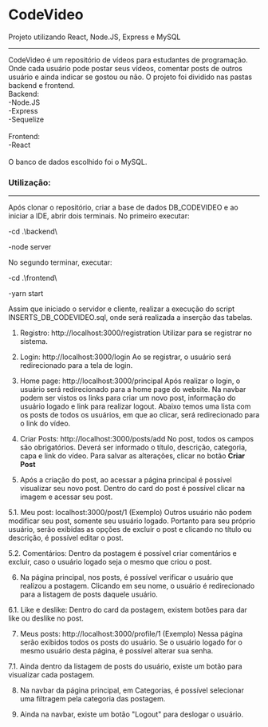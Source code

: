 # CodeVideo
Projeto utilizando React, Node.JS,  Express e MySQL
<hr>

CodeVideo é um repositório de vídeos para estudantes de programação. Onde cada usuário pode postar seus vídeos, comentar posts de outros usuário e ainda indicar se gostou ou não.
O projeto foi dividido nas pastas backend e frontend.<br>
Backend:<br>
-Node.JS<br>
-Express<br>
-Sequelize<br>
<br>
Frontend:<br>
-React<br>
<br>
O banco de dados escolhido foi o MySQL.


<h3>Utilização:</h3>
<hr>
Após clonar o repositório, criar a base de dados DB_CODEVIDEO e ao iniciar a IDE, abrir dois terminais. No primeiro executar:

-cd .\backend\

-node server

No segundo terminar, executar:

-cd .\frontend\

-yarn start

Assim que iniciado o servidor e cliente, realizar a execução do script INSERTS_DB_CODEVIDEO.sql, onde será realizada a inserção das tabelas.
<br>

1. Registro: http://localhost:3000/registration
  Utilizar para se registrar no sistema.

2. Login: http://localhost:3000/login
  Ao se registrar, o usuário será redirecionado para a tela de login.

3. Home page: http://localhost:3000/principal
  Após realizar o login, o usuário será redirecionado para a home page do website. Na navbar podem ser vistos os links para criar um novo post, informação do usuário   logado e link para realizar logout.
  Abaixo temos uma lista com os posts de todos os usuários, em que ao clicar, será redirecionado para o link do vídeo.

4. Criar Posts: http://localhost:3000/posts/add
  No post, todos os campos são obrigatórios. Deverá ser informado o título, descrição, categoria, capa e link do vídeo. Para salvar as alterações, clicar no botão <b>Criar Post</b>

5. Após a criação do post, ao acessar a página principal é possível visualizar seu novo post. Dentro do card do post é possível clicar na imagem e acessar seu post.

5.1. Meu post: localhost:3000/post/1 (Exemplo)
    Outros usuário não podem modificar seu post, somente seu usuário logado. Portanto para seu próprio usuário, serão exibidas as opções de excluir o post e clicando     no título ou descrição, é possível editar o post.
  
5.2. Comentários: Dentro da postagem é possível criar comentários e excluir, caso o usuário logado seja o mesmo que criou o post.
 
6. Na página principal, nos posts, é possível verificar o usuário que realizou a postagem. Clicando em seu nome, o usuário é redirecionado para a listagem de posts daquele usuário.
	
6.1. Like e deslike: Dentro do card da postagem, existem botões para dar like ou deslike no post.
 
7. Meus posts: http://localhost:3000/profile/1 (Exemplo)
   Nessa página serão exibidos todos os posts do usuário. Se o usuário logado for o mesmo usuário desta página, é possível alterar sua senha.
   
7.1. Ainda dentro da listagem de posts do usuário, existe um botão para visualizar cada postagem.

8. Na navbar da página principal, em Categorias, é possível selecionar uma filtragem pela categoria das postagem.

9. Ainda na navbar, existe um botão "Logout" para deslogar o usuário.

